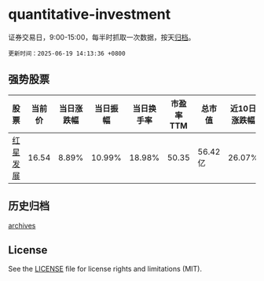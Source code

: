 # quantitative-investment

证券交易日，9:00-15:00，每半时抓取一次数据，按天[归档](archives)。

`更新时间：2025-06-19 14:13:36 +0800`

## 强势股票

|股票|当前价|当日涨跌幅|当日振幅|当日换手率|市盈率TTM|总市值|近10日涨跌幅|
|----|----|----|----|----|----|----|----|
|[红星发展](https://xueqiu.com/S/SH600367)|16.54|8.89%|10.99%|18.98%|50.35|56.42亿|26.07%|

## 历史归档

[archives](archives)

## License

See the [LICENSE](LICENSE) file for license rights and limitations (MIT).